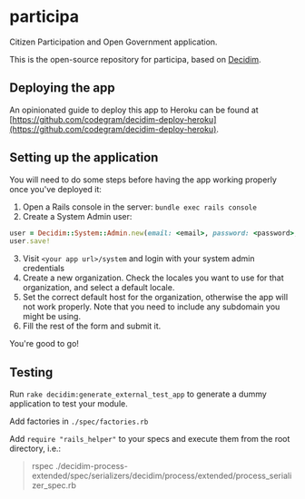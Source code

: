 # participa

Citizen Participation and Open Government application.

This is the open-source repository for participa, based on [Decidim](https://github.com/decidim/decidim).

## Deploying the app

An opinionated guide to deploy this app to Heroku can be found at [https://github.com/codegram/decidim-deploy-heroku](https://github.com/codegram/decidim-deploy-heroku).

## Setting up the application

You will need to do some steps before having the app working properly once you've deployed it:

1. Open a Rails console in the server: `bundle exec rails console`
2. Create a System Admin user:
```ruby
user = Decidim::System::Admin.new(email: <email>, password: <password>, password_confirmation: <password>)
user.save!
```
3. Visit `<your app url>/system` and login with your system admin credentials
4. Create a new organization. Check the locales you want to use for that organization, and select a default locale.
5. Set the correct default host for the organization, otherwise the app will not work properly. Note that you need to include any subdomain you might be using.
6. Fill the rest of the form and submit it.

You're good to go!

## Testing

Run `rake decidim:generate_external_test_app` to generate a dummy application to test your module.

Add factories in `./spec/factories.rb`

Add `require "rails_helper"` to your specs and execute them from the root directory, i.e.:

>rspec ./decidim-process-extended/spec/serializers/decidim/process/extended/process_serializer_spec.rb
